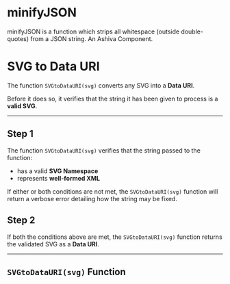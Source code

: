 # minifyJSON
minifyJSON is a function which strips all whitespace (outside double-quotes) from a JSON string. An Ashiva Component.

# SVG to Data URI

The function `SVGtoDataURI(svg)` converts any SVG into a **Data URI**.

Before it does so, it verifies that the string it has been given to process is a **valid SVG**.

______

## Step 1

The function `SVGtoDataURI(svg)` verifies that the string passed to the function:

 - has a valid **SVG Namespace**
 - represents **well-formed XML**

If either or both conditions are not met, the `SVGtoDataURI(svg)` function will return a verbose error detailing how the string may be fixed.

## Step 2

If both the conditions above are met, the `SVGtoDataURI(svg)` function returns the validated SVG as a **Data URI**.

_____

## `SVGtoDataURI(svg)` Function

```
